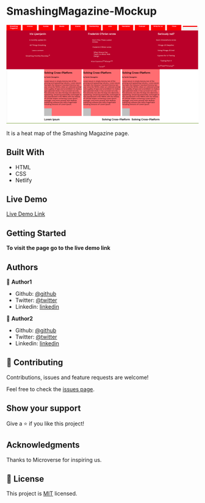 # SmashingMagazine-Mockup
![img](./styles/assets/Screenshot.png)


It is a heat map of the Smashing Magazine page.

## Built With

- HTML
- CSS
- Netlify

## Live Demo

[Live Demo Link](https://angry-benz-d38c3d.netlify.app/)


## Getting Started

**To visit the page go to the live demo link**

## Authors

👤 **Author1**

- Github: [@github](https://github.com/eypsrcnuygr)
- Twitter: [@twitter](https://twitter.com/eypsrcnuygr)
- Linkedin: [linkedin](https://www.linkedin.com/in/ey%C3%BCp-sercan-uygur-a55989a1/)

👤 **Author2**

- Github: [@github](https://github.com/Haywhizzz )
- Twitter: [@twitter](https://twitter.com/Haywhizzz)
- Linkedin: [linkedin](https://www.linkedin.com/in/oyeleke-ayomide-b962421a6/)

## 🤝 Contributing

Contributions, issues and feature requests are welcome!

Feel free to check the [issues page](https://github.com/eypsrcnuygr/SmashingMagazine-Mockup/issues).

## Show your support

Give a ⭐️ if you like this project!

## Acknowledgments

Thanks to Microverse for inspiring us.

## 📝 License

This project is [MIT](lic.url) licensed.
